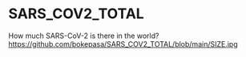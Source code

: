# SARS_COV2_TOTAL
How much SARS-CoV-2 is there in the world?
https://github.com/bokepasa/SARS_COV2_TOTAL/blob/main/SIZE.jpg
